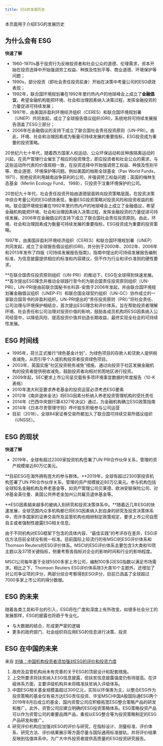 ```yaml
---
title: ESG的发展历史
---
```



本页面用于介绍ESG的发展历史

## 为什么会有 ESG

**快速了解**

- 1960-1970s基于投资行为反映投资者和社会公众的道德、伦理需求，资本开始在投资选择中开始强调劳工权益、种族及性别平等、商业道德、环境保护等问题；
- 1990s，部分投资（即社会责任投资前身）开始在决策中考量公司的ESG绩效表现；
- 1992年，联合国环境规划署在1992年里约热内卢的地球峰会上成立了**金融倡议**，希望金融机构能把环境、社会和治理因素纳入决策过程，发挥金融投资的力量促进可持续发展；
- 1997年，由美国非盈利环境经济组织（CERES）和联合国环境规划署（UNEP）共同发起，成立了全球报告倡议组织(GRI)，系统地将可持续发展报告涵盖了ESG三部分；
- 2006年在金融倡议的支持下成立了联合国社会责任投资原则（UN-PRI）。由此，环境、社会和治理因素成为衡量可持续发展的重要指标，ESG投资成为重要的投资策略。

20世纪六七十年代，随着西方国家人权运动、公众环保运动和反种族隔离运动的兴起，在资产管理行业催生了相应的投资理念，即应投资者和社会公众的需求，与这些运动所代表的价值观相一致，在投资选择中开始强调劳工权益、种族及性别平等、商业道德、环境保护等问题。例如美国的帕斯全球基金（Pax World Funds， 1971），拒绝投资利用越南战争获利的公司，并强调劳工权益问题；英国的梅林生态基金（Merlin Ecology Fund， 1988），只投资于注重环境保护的公司。

20世纪九十年代，社会责任投资开始由道德层面转向投资策略层面，在投资决策中综合考量公司的ESG绩效表现，衡量ESG投资策略对投资风险和投资收益的影响。联合国环境规划署在1992年里约热内卢的地球峰会上成立了金融倡议，希望金融机构能把环境、社会和治理因素纳入决策过程，发挥金融投资的力量促进可持续发展。2006年在金融倡议的支持下成立了联合国社会责任投资原则。由此，环境、社会和治理因素成为衡量可持续发展的重要指标，ESG投资成为重要的投资策略。

1997年，由美国非盈利环境经济组织（CERES）和联合国环境规划署（UNEP）共同发起，成立了全球报告倡议组织(GRI)，并分别于2000年、2002年、2006年和2013年发布了四版《可持续发展报告指南》，指南中提出的可持续发展报告编制标准，为信息披露提供相应的标准和内容建议，但不作为行业和评价准则的硬性要求。

**在联合国责任投资原则组织（UN-PRI）的推动下，ESG在全球得到快速发展。**首次提出ESG理念并推动全球践行至今的为联合国责任投资原则组织（UN-PRI）。UN-PRI是由前联合国秘书长科菲-安南于2006年发起，并由联合国环境规划署金融倡议组织（UNEP-FI）和联合国全球契约组织（UN-GC）协作成立的一家联合国背书的非盈利组织。UN-PRI提出的“责任投资原则（PRI）”将社会责任、公司治理与环境保护相结合，首次提出ESG理念和评价体系，旨在帮助投资者理解环境、社会责任和公司治理对投资价值的影响，鼓励各成员机构将ESG因素纳入公司经营中，以降低风险、提高投资价值并创造长期收益，最终实现全社会的可持续性发展。

## ESG 时间线

- 1995年，荷兰正式推行“绿色基金计划”，为绿色项目的存款人和贷款人提供税收减免，从而引导个人或机构投资者投资绿色项目。
- 2003年，英国实施“社区投资税务减免”措施，通过向投资于社区发展金融机构的投资者提供税收减免，鼓励投资者向相对贫困地区进行投资。
- 2009年起，SEC要求上市公司呈交载有多项环境事宜数据的年度报告（10-K表格）
- 2010年澳大利亚要求养老基金的投资运营必须考虑ESG要素
- 2012年《南非退休金法》将ESG因素分析纳入养老投资管理机构的受托责任
- 2014年《巴西中央银行第4327号决议》通过，为金融机构确立ESG政策指南
- 2014年《日本尽责管理守则》呼吁股东积极参与公司运营
- 目前（2018），全球84家证券交易所都加入了联合国可持续交易所倡议组织（UNSSE）。

## ESG 的现状

**快速了解**

- 2019年，全球有超过2300家投资机构签署了UN PRI合作伙伴关系，管理的资产规模接近80万亿美元。

**目前ESG在海外拥有庞大的参与群体。**2019年，全球有超过2300家投资机构签署了UN PRI合作伙伴关系，管理的资产规模接近80万亿美元。参与机构包括全球知名金融机构及养老基金等，如资产管理公司贝莱德、欧洲安联保险公司、对冲基金英仕曼、美国公共养老金加州公共雇员退休基金等。

**ESG因素越来越多的被纳入到研究和投资决策体系中。**随着近几年ESG的快速发展，全球范围内众多机构都已将ESG因素纳入到自身的研究及投资决策体系中，而许多国家的证券交易所及监管机构也相继制定政策规定，要求上市公司自愿自主或者强制性披露ESG相关信息。

由于不同机构对ESG框架下包含的具体内容、“最佳实践”的考评存在差异，ESG评估方法目前全球没有统一标准。目前国际上较流行的有MSCI的ESG评价体系和Thomson  Reuters的ESG评价体系。MSCI的ESG评价体系主要包含3大类和10项主题以及37项关键指标，侧重考察各指标对企业的影响时间和行业的影响程度。

MSCI公司每年基于全球5500多家上市公司，编制100多只ESG指数以满足市场需求。相比之下，Thomson Reuters  ESG评价体系除3大类10个主题外，还增加了对公司争议项的评分，两部分综合考察得到ESG评分，目前已涵盖了全球超过7000多家上市公司的得分数据。

## ESG 的未来

随着各类工具和平台的引入，ESG将在广度和深度上有所改变。如很多社会分工的发展那样，ESG的披露也将趋于专业化。

- 与大数据的结合，形成更严密的逻辑
- 更多的政府部门、社会组织将应用ESG的信息进行决策、投资

## ESG 在中国的未来

来自 [刘锋：中国机构投资者须加强对ESG的评价和投资力度](http://greenfinance.xinhua08.com/a/20200112/1907265.shtml)

1. 政府及监管机构尚未有完善的关于ESG的顶层设计和配套措施。
2. 上交所要求将扶贫纳入ESG信息披露，但扶贫信息披露强度仍有待提高。在评级体系方面，主要评级机构并未将精准扶贫纳入评级体系。
3. 中国ESG相关基金规模虽超过300亿元，实际以环保类为主，以整合ESG作为投资策略的基金仅有易方达ESG责任投资、华宝MSCI中国A股国际通ESG两个2019年8月后成立的基金，国内资管公司应积极拓宽ESG整合策略产品的研发和推广。此外，资管公司应建立明确的ESG投资策略体系。ESG策略投资产品可以作为资管公司的重要品牌产品，重视以ESG整合等为投资策略制定的ESG产品研发和推广。
4. 研究评价机构应加强对ESG的评价与研究，在指标设计、测量标准、评价体系、研究方法、评价结果展示等方面尽量与国际通用标准接轨，并将评价结果反映到估值体系中。为广大中外投资者提供高质量的ESG投资研究报告。